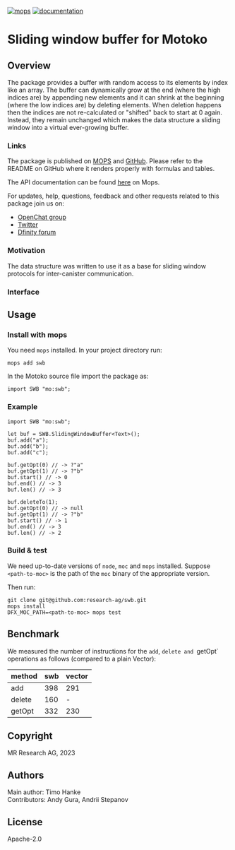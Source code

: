[![mops](https://oknww-riaaa-aaaam-qaf6a-cai.raw.ic0.app/badge/mops/swb)](https://mops.one/swb)
[![documentation](https://oknww-riaaa-aaaam-qaf6a-cai.raw.ic0.app/badge/documentation/swb)](https://mops.one/swb/docs)

# Sliding window buffer for Motoko

## Overview

The package provides a buffer with random access to its elements by index like an array.
The buffer can dynamically grow at the end (where the high indices are) by appending new elements
and it can shrink at the beginning (where the low indices are) by deleting elements.
When deletion happens then the indices are not re-calculated or "shifted" back to start at 0 again.
Instead, they remain unchanged which makes the data structure a sliding window into a virtual ever-growing buffer.

### Links

The package is published on [MOPS](https://mops.one/swb) and [GitHub](https://github.com/research-ag/swb).
Please refer to the README on GitHub where it renders properly with formulas and tables.

The API documentation can be found [here](https://mops.one/swb/docs/lib) on Mops.

For updates, help, questions, feedback and other requests related to this package join us on:

* [OpenChat group](https://oc.app/2zyqk-iqaaa-aaaar-anmra-cai)
* [Twitter](https://twitter.com/mr_research_ag)
* [Dfinity forum](https://forum.dfinity.org/)

### Motivation

The data structure was written to use it as a base for sliding window protocols for inter-canister communication.
### Interface

## Usage

### Install with mops

You need `mops` installed. In your project directory run:
```
mops add swb
```

In the Motoko source file import the package as:
```
import SWB "mo:swb";
```

### Example

```
import SWB "mo:swb";

let buf = SWB.SlidingWindowBuffer<Text>();
buf.add("a");
buf.add("b");
buf.add("c");

buf.getOpt(0) // -> ?"a"
buf.getOpt(1) // -> ?"b"
buf.start() // -> 0
buf.end() // -> 3
buf.len() // -> 3

buf.deleteTo(1);
buf.getOpt(0) // -> null
buf.getOpt(1) // -> ?"b"
buf.start() // -> 1
buf.end() // -> 3
buf.len() // -> 2
```

### Build & test

We need up-to-date versions of `node`, `moc` and `mops` installed.
Suppose `<path-to-moc>` is the path of the `moc` binary of the appropriate version.

Then run:
```
git clone git@github.com:research-ag/swb.git
mops install
DFX_MOC_PATH=<path-to-moc> mops test
```

## Benchmark

We measured the number of instructions for the `add`, `delete and `getOpt` operations as follows (compared to a plain Vector):

|method|swb|vector|
|---|---|---|
|add|398|291|
|delete|160|-|
|getOpt|332|230|

## Copyright

MR Research AG, 2023
## Authors

Main author: Timo Hanke\
Contributors: Andy Gura, Andrii Stepanov
## License 

Apache-2.0

